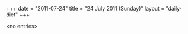 +++
date = "2011-07-24"
title = "24 July 2011 (Sunday)"
layout = "daily-diet"
+++

<p>&lt;no entries&gt;</p>